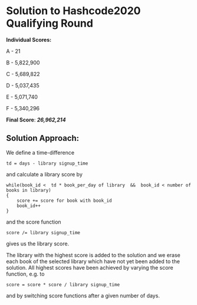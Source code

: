 # Solution to Hashcode2020 Qualifying Round

**Individual Scores:**

A - 21 

B - 5,822,900

C - 5,689,822

D - 5,037,435

E - 5,071,740

F - 5,340,296

**Final Score**: ***26,962,214***

## Solution Approach:

We define a time-difference 

    td = days - library signup_time 

and calculate a library score by
    
    while(book_id <  td * book_per_day of library  &&  book_id < number of books in library)
    {
        score += score for book with book_id
        book_id++
    }
and the score function

    score /= library signup_time

gives us the library score.

The library with the highest score is added to the solution and we erase each book of the selected library which have not yet been added to the solution. All highest scores have been achieved by varying the score function, e.g. to 

    score = score * score / library signup_time
    
 and by switching score functions after a given number of days.

